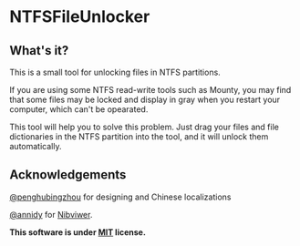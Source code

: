 # NTFSFileUnlocker
## What's it?

 This is a small tool for unlocking files in NTFS partitions.

If you are using some NTFS read-write tools such as Mounty, you may find that some files may be locked and display in gray when you restart your computer, which can't be opearated.

This tool will help you to solve this problem. Just drag your files and file dictionaries in the NTFS partition into the tool,  and it will unlock them automatically.

## Acknowledgements

[@penghubingzhou](https://github.com/startpenghubingzhou/) for designing and Chinese localizations

[@annidy](https://github.com/annidy/) for [Nibviwer](https://github.com/annidy/NibViwer).



**This software is under [MIT](https://github.com/startpenghubingzhou/NTFSFileUnlocker/blob/main/LICENSE) license.**